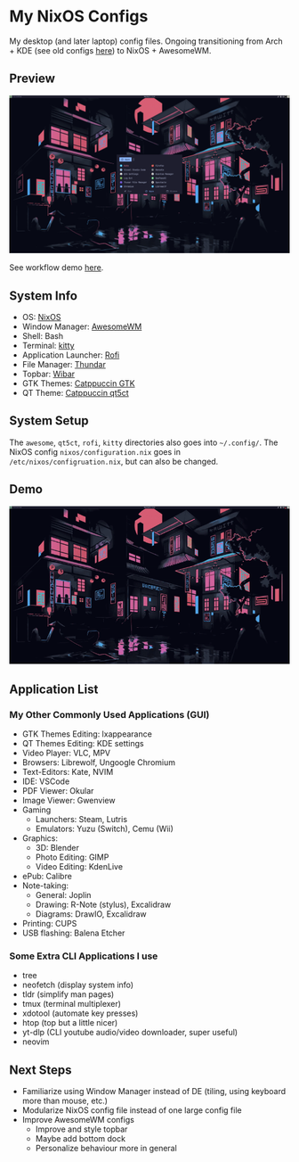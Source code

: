 # My NixOS Configs
My desktop (and later laptop) config files. Ongoing transitioning from Arch + KDE (see old configs [here](https://github.com/jamesyoung-15/arch-kde-configs)) to NixOS + AwesomeWM.

## Preview
![](./assets/20240221_NixDesktop.png)

See workflow demo [here](#demo).

## System Info
- OS: [NixOS](https://nixos.org/)
- Window Manager: [AwesomeWM](https://awesomewm.org/)
- Shell: Bash
- Terminal: [kitty](https://github.com/kovidgoyal/kitty)
- Application Launcher: [Rofi](https://github.com/davatorium/rofi)
- File Manager: [Thundar](https://nixos.wiki/wiki/Thunar)
- Topbar: [Wibar](https://awesomewm.org/doc/api/classes/awful.wibar.html)
- GTK Themes: [Catppuccin GTK](https://github.com/catppuccin/gtk)
- QT Theme: [Catppuccin qt5ct](https://github.com/catppuccin/qt5ct)


## System Setup
The `awesome`, `qt5ct`, `rofi`, `kitty` directories also goes into `~/.config/`. The NixOS config `nixos/configuration.nix` goes in `/etc/nixos/configruation.nix`, but can also be changed.

## Demo
![](./assets/20240221_WindowManagerWorkflow.gif)

## Application List
### My Other Commonly Used Applications (GUI)
- GTK Themes Editing: lxappearance
- QT Themes Editing: KDE settings
- Video Player: VLC, MPV
- Browsers: Librewolf, Ungoogle Chromium
- Text-Editors: Kate, NVIM
- IDE: VSCode
- PDF Viewer: Okular
- Image Viewer: Gwenview
- Gaming
  - Launchers: Steam, Lutris
  - Emulators: Yuzu (Switch), Cemu (Wii)
- Graphics: 
  - 3D: Blender
  - Photo Editing: GIMP
  - Video Editing: KdenLive
- ePub: Calibre
- Note-taking:
  - General: Joplin
  - Drawing: R-Note (stylus), Excalidraw
  - Diagrams: DrawIO, Excalidraw
- Printing: CUPS
- USB flashing: Balena Etcher

### Some Extra CLI Applications I use
- tree
- neofetch (display system info)
- tldr (simplify man pages)
- tmux (terminal multiplexer)
- xdotool (automate key presses)
- htop (top but a little nicer)
- yt-dlp (CLI youtube audio/video downloader, super useful)
- neovim

## Next Steps
- Familiarize using Window Manager instead of DE (tiling, using keyboard more than mouse, etc.)
- Modularize NixOS config file instead of one large config file
- Improve AwesomeWM configs
  - Improve and style topbar
  - Maybe add bottom dock
  - Personalize behaviour more in general
